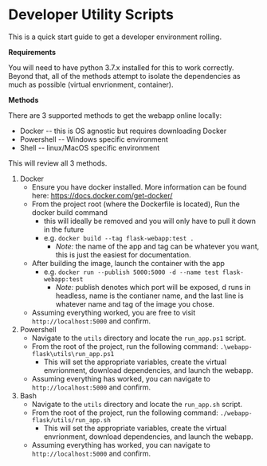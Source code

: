 # Developer Utility Scripts

This is a quick start guide to get a developer environment rolling.

**Requirements**

You will need to have python 3.7.x installed for this to work correctly. Beyond that, all of the methods attempt to isolate the dependencies as much as possible (virtual envrionment, container).

**Methods**

There are 3 supported methods to get the webapp online locally: 

* Docker -- this is OS agnostic but requires downloading Docker
* Powershell -- Windows specific environment
* Shell -- linux/MacOS specific environment

This will review all 3 methods.

1. Docker
   - Ensure you have docker installed. More information can be found here: https://docs.docker.com/get-docker/
   - From the project root (where the Dockerfile is located), Run the docker build command
     - this will ideally be removed and you will only have to pull it down in the future 
     -  e.g. `docker build --tag flask-webapp:test . ` 
        - _Note:_ the name of the app and tag can be whatever you want, this is just the easiest for documentation.
   - After building the image, launch the container with the app
     - e.g. `docker run --publish 5000:5000 -d --name test flask-webapp:test`  
        - _Note:_ publish denotes which port will be exposed, d runs in headless, name is the contianer name, and the last line is whatever name and tag of the image you chose.
   - Assuming everything worked, you are free to visit `http://localhost:5000` and confirm.   
2. Powershell
   - Navigate to the `utils` directory and locate the `run_app.ps1` script.
   - From the root of the project, run the following command: `.\webapp-flask\utils\run_app.ps1`
     - This will set the appropriate variables, create the virtual envrionment, download dependencies, and launch the webapp.
   - Assuming everything has worked, you can navigate to `http://localhost:5000` and confirm. 
3. Bash
   - Navigate to the `utils` directory and locate the `run_app.sh` script.
   - From the root of the project, run the following command: `./webapp-flask/utils/run_app.sh`
     - This will set the appropriate variables, create the virtual envrionment, download dependencies, and launch the webapp.
   - Assuming everything has worked, you can navigate to `http://localhost:5000` and confirm. 
